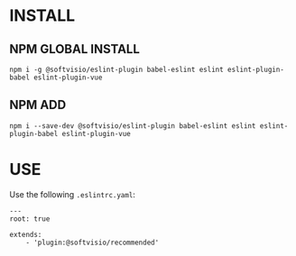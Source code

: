# INSTALL

## NPM GLOBAL INSTALL
```
npm i -g @softvisio/eslint-plugin babel-eslint eslint eslint-plugin-babel eslint-plugin-vue
```

## NPM ADD
```
npm i --save-dev @softvisio/eslint-plugin babel-eslint eslint eslint-plugin-babel eslint-plugin-vue
```

# USE

Use the following ```.eslintrc.yaml```:

```
---
root: true

extends:
    - 'plugin:@softvisio/recommended'
```
